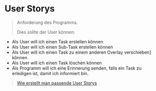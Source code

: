 # User Storys

> Anforderung des Programms.
>
> Dies sollte der User können:

- Als User will ich einen Task erstellen können
- Als User will ich einen Sub-Task erstellen können
- Als User will ich einen Task zu einem anderen Overlay verschieben] können
- Als User will ich einen Task löschen können
- Als Programm will ich eine Erinnerung senden, falls ein Task zu erledigen ist, damit ich informiert bin.

> [Wie erstellt man passende User Storys](https://www.business-wissen.de/artikel/scrum-so-erstellen-sie-gute-user-stories/)
